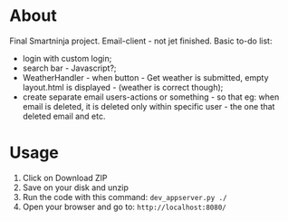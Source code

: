 # About

Final Smartninja project. Email-client - not jet finished. Basic to-do list:
- login with custom login;
- search bar - Javascript?;
- WeatherHandler - when button - Get weather is submitted, empty layout.html is displayed - (weather is correct though);
- create separate email users-actions or something - so that eg: when email is deleted, it is deleted only within specific user - the one that deleted email and etc.


# Usage

1. Click on Download ZIP
2. Save on your disk and unzip
3. Run the code with this command: `dev_appserver.py ./`
4. Open your browser and go to: `http://localhost:8080/`

